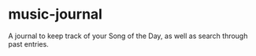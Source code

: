 music-journal
=============

A journal to keep track of your Song of the Day, as well as search through past entries.
